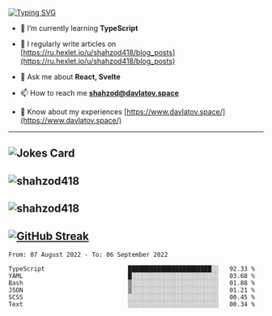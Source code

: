 [![Typing SVG](https://readme-typing-svg.herokuapp.com?font=Turret+Road&height=30&lines=HI!+I%60m+Frontend+Developer)](https://git.io/typing-svg)

- 🌱 I’m currently learning **TypeScript**

- 📝 I regularly write articles on [https://ru.hexlet.io/u/shahzod418/blog_posts](https://ru.hexlet.io/u/shahzod418/blog_posts)

- 💬 Ask me about **React, Svelte**

- 📫 How to reach me **shahzod@davlatov.space**

- 📄 Know about my experiences [https://www.davlatov.space/](https://www.davlatov.space/)

---
![Jokes Card](https://readme-jokes.vercel.app/api?theme=radical)
---
![shahzod418](https://github-readme-stats.vercel.app/api/top-langs?username=shahzod418&show_icons=true&theme=radical&locale=en&layout=compact)
---
![shahzod418](https://github-readme-stats.vercel.app/api?username=shahzod418&show_icons=true&theme=radical&locale=en&count_private=true)
---
[![GitHub Streak](http://github-readme-streak-stats.herokuapp.com?user=shahzod418&theme=radical&date_format=M%20j%5B%2C%20Y%5D)](https://git.io/streak-stats)
---
<!--START_SECTION:waka-->

```text
From: 07 August 2022 - To: 06 September 2022

TypeScript                       ███████████████████████░░   92.33 %
YAML                             █░░░░░░░░░░░░░░░░░░░░░░░░   03.68 %
Bash                             ▒░░░░░░░░░░░░░░░░░░░░░░░░   01.88 %
JSON                             ▒░░░░░░░░░░░░░░░░░░░░░░░░   01.21 %
SCSS                             ░░░░░░░░░░░░░░░░░░░░░░░░░   00.45 %
Text                             ░░░░░░░░░░░░░░░░░░░░░░░░░   00.34 %
```

<!--END_SECTION:waka-->
